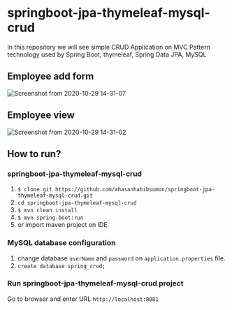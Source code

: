 # springboot-jpa-thymeleaf-mysql-crud
In this repository we will see simple CRUD Application on MVC Pattern technology used by Spring Boot, thymeleaf, Spring Data JPA, MySQL

##
## Employee add form
![Screenshot from 2020-10-29 14-31-07](https://user-images.githubusercontent.com/31319842/97544738-39f4ef00-19f4-11eb-810e-b42eb0172734.png)

##
## Employee view
![Screenshot from 2020-10-29 14-31-02](https://user-images.githubusercontent.com/31319842/97544746-3c574900-19f4-11eb-8294-a3eb5e0e0d85.png)


## How to run?

### springboot-jpa-thymeleaf-mysql-crud
1. `$ clone git https://github.com/ahasanhabibsumon/springboot-jpa-thymeleaf-mysql-crud.git`
2. `cd springboot-jpa-thymeleaf-mysql-crud`
3. `$ mvn clean install`
4. `$ mvn spring-boot:run` 
5. or import maven project on IDE 

### MySQL database configuration

1. change database `userName` and `password` on `application.properties` file.
2. `create database spring_crud;`

### Run springboot-jpa-thymeleaf-mysql-crud project
Go to browser and enter URL `http://localhost:8081`

